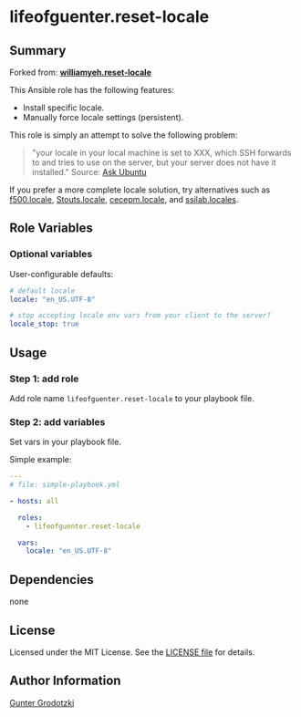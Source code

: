 # lifeofguenter.reset-locale

## Summary

Forked from: **[williamyeh.reset-locale](https://galaxy.ansible.com/list#/roles/2716)**

This Ansible role has the following features:

 - Install specific locale.
 - Manually force locale settings (persistent).

This role is simply an attempt to solve the following problem:

> "your locale in your local machine is set to XXX, which SSH forwards to and tries to use on the server, but your server does not have it installed."
> Source: [Ask Ubuntu](http://askubuntu.com/questions/144235/locale-variables-have-no-effect-in-remote-shell-perl-warning-setting-locale-f)


If you prefer a more complete locale solution, try alternatives such as [f500.locale](https://galaxy.ansible.com/list#/roles/647), [Stouts.locale](https://galaxy.ansible.com/list#/roles/828), [cecepm.locale](https://galaxy.ansible.com/list#/roles/2188), and [ssilab.locales](https://galaxy.ansible.com/list#/roles/1515).


## Role Variables

### Optional variables

User-configurable defaults:

```yaml
# default locale
locale: "en_US.UTF-8"

# stop accepting locale env vars from your client to the server?
locale_stop: true
```


## Usage

### Step 1: add role

Add role name `lifeofguenter.reset-locale` to your playbook file.


### Step 2: add variables

Set vars in your playbook file.

Simple example:

```yaml
---
# file: simple-playbook.yml

- hosts: all

  roles:
    - lifeofguenter.reset-locale

  vars:
    locale: "en_US.UTF-8"
```


## Dependencies

none

## License

Licensed under the MIT License. See the [LICENSE file](LICENSE) for details.

## Author Information

[Gunter Grodotzki](https://lifeofguenter.de)
